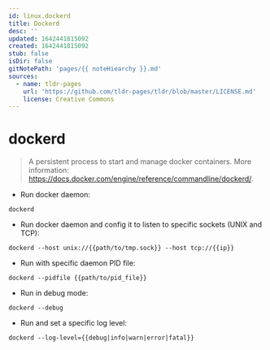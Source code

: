 ```yaml
---
id: linux.dockerd
title: Dockerd
desc: ''
updated: 1642441815092
created: 1642441815092
stub: false
isDir: false
gitNotePath: 'pages/{{ noteHiearchy }}.md'
sources:
  - name: tldr-pages
    url: 'https://github.com/tldr-pages/tldr/blob/master/LICENSE.md'
    license: Creative Commons
---
```

# dockerd

> A persistent process to start and manage docker containers.
> More information: <https://docs.docker.com/engine/reference/commandline/dockerd/>.

- Run docker daemon:

`dockerd`

- Run docker daemon and config it to listen to specific sockets (UNIX and TCP):

`dockerd --host unix://{{path/to/tmp.sock}} --host tcp://{{ip}}`

- Run with specific daemon PID file:

`dockerd --pidfile {{path/to/pid_file}}`

- Run in debug mode:

`dockerd --debug`

- Run and set a specific log level:

`dockerd --log-level={{debug|info|warn|error|fatal}}`

